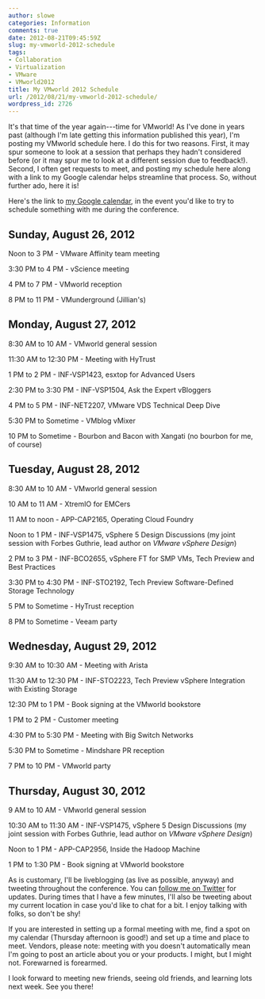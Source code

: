 ```yaml
---
author: slowe
categories: Information
comments: true
date: 2012-08-21T09:45:59Z
slug: my-vmworld-2012-schedule
tags:
- Collaboration
- Virtualization
- VMware
- VMworld2012
title: My VMworld 2012 Schedule
url: /2012/08/21/my-vmworld-2012-schedule/
wordpress_id: 2726
---
```


It's that time of the year again---time for VMworld! As I've done in years past (although I'm late getting this information published this year), I'm posting my VMworld schedule here. I do this for two reasons. First, it may spur someone to look at a session that perhaps they hadn't considered before (or it may spur me to look at a different session due to feedback!). Second, I often get requests to meet, and posting my schedule here along with a link to my Google calendar helps streamline that process. So, without further ado, here it is!

Here's the link to [my Google calendar](https://www.google.com/calendar/embed?src=scottlowe.org_4rbd7q8qm96fg71fhkn0vohhj4@group.calendar.google.com&ctz=America/Los_Angeles), in the event you'd like to try to schedule something with me during the conference.

## Sunday, August 26, 2012

Noon to 3 PM - VMware Affinity team meeting  

3:30 PM to 4 PM - vScience meeting  

4 PM to 7 PM - VMworld reception  

8 PM to 11 PM - VMunderground (Jillian's)

## Monday, August 27, 2012

8:30 AM to 10 AM - VMworld general session  

11:30 AM to 12:30 PM - Meeting with HyTrust  

1 PM to 2 PM - INF-VSP1423, esxtop for Advanced Users  

2:30 PM to 3:30 PM - INF-VSP1504, Ask the Expert vBloggers  

4 PM to 5 PM - INF-NET2207, VMware VDS Technical Deep Dive  

5:30 PM to Sometime - VMblog vMixer  

10 PM to Sometime - Bourbon and Bacon with Xangati (no bourbon for me, of course)

## Tuesday, August 28, 2012

8:30 AM to 10 AM - VMworld general session  

10 AM to 11 AM - XtremIO for EMCers  

11 AM to noon - APP-CAP2165, Operating Cloud Foundry  

Noon to 1 PM - INF-VSP1475, vSphere 5 Design Discussions (my joint session with Forbes Guthrie, lead author on _VMware vSphere Design_)  

2 PM to 3 PM - INF-BCO2655, vSphere FT for SMP VMs, Tech Preview and Best Practices  

3:30 PM to 4:30 PM - INF-STO2192, Tech Preview Software-Defined Storage Technology  

5 PM to Sometime - HyTrust reception  

8 PM to Sometime - Veeam party

## Wednesday, August 29, 2012

9:30 AM to 10:30 AM - Meeting with Arista  

11:30 AM to 12:30 PM - INF-STO2223, Tech Preview vSphere Integration with Existing Storage  

12:30 PM to 1 PM - Book signing at the VMworld bookstore  

1 PM to 2 PM - Customer meeting  

4:30 PM to 5:30 PM - Meeting with Big Switch Networks  

5:30 PM to Sometime - Mindshare PR reception  

7 PM to 10 PM - VMworld party

## Thursday, August 30, 2012

9 AM to 10 AM - VMworld general session  

10:30 AM to 11:30 AM - INF-VSP1475, vSphere 5 Design Discussions (my joint session with Forbes Guthrie, lead author on _VMware vSphere Design_)  

Noon to 1 PM - APP-CAP2956, Inside the Hadoop Machine  

1 PM to 1:30 PM - Book signing at VMworld bookstore

As is customary, I'll be liveblogging (as live as possible, anyway) and tweeting throughout the conference. You can [follow me on Twitter](http://twitter.com/scott_lowe) for updates. During times that I have a few minutes, I'll also be tweeting about my current location in case you'd like to chat for a bit. I enjoy talking with folks, so don't be shy!

If you are interested in setting up a formal meeting with me, find a spot on my calendar (Thursday afternoon is good!) and set up a time and place to meet. Vendors, please note: meeting with you doesn't automatically mean I'm going to post an article about you or your products. I might, but I might not. Forewarned is forearmed.

I look forward to meeting new friends, seeing old friends, and learning lots next week. See you there!
